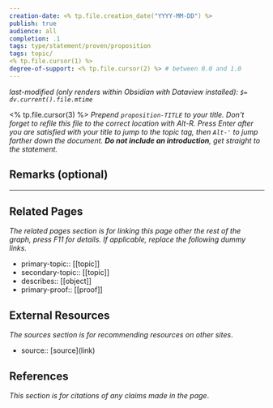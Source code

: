 ```yaml
---
creation-date: <% tp.file.creation_date("YYYY-MM-DD") %>
publish: true
audience: all
completion: .1
tags: type/statement/proven/proposition
tags: topic/
<% tp.file.cursor(1) %>
degree-of-support: <% tp.file.cursor(2) %> # between 0.0 and 1.0
---
```

*last-modified (only renders within Obsidian with Dataview installed): `$= dv.current().file.mtime`*

<% tp.file.cursor(3) %> *Prepend `proposition-TITLE` to your title. Don't forget to refile this file to the correct location with Alt-R.*
*Press Enter after you are satisfied with your title to jump to the topic tag, then `Alt-'` to jump farther down the document. **Do not include an introduction**, get straight to the statement.*

## Remarks (optional)


---
## Related Pages
*The related pages section is for linking this page other the rest of the graph, press F11 for details. If applicable, replace the following dummy links.*
- primary-topic:: \[\[topic\]\]
- secondary-topic:: \[\[topic\]\]
- describes:: \[\[object\]\]
- primary-proof:: \[\[proof\]\]

## External Resources
*The sources section is for recommending resources on other sites*.
- source:: \[source\](link)

## References
*This section is for citations of any claims made in the page*.